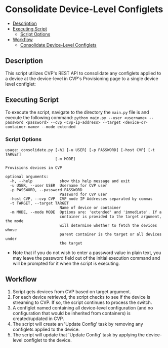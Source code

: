 # Consolidate Device-Level Configlets

- [Description](#description)
- [Executing Script](#executing-script)
  - [Script Options](#script-options)
- [Workflow](#workflow)
  - [Consolidate Device-Level Configlets](#consolidate-device-level-configlets)

## Description
This script utilizes CVP's REST API to consolidate any configlets applied to a device at the device-level in CVP's Provisioning page to a single device level configlet:

## Executing Script
To execute the script, navigate to the directory the `main.py` file is and execute the following command:
```python main.py --user <username> --password <password> --cvp <cvp-ip-address> --target <device-or-container-name> --mode extended```

### Script Options
```
usage: consolidate.py [-h] [-u USER] [-p PASSWORD] [-host CVP] [-t TARGET]
                      [-m MODE]

Provisions devices in CVP

optional arguments:
  -h, --help            show this help message and exit
  -u USER, --user USER  Username for CVP user
  -p PASSWORD, --password PASSWORD
                        Password for CVP user
  -host CVP, --cvp CVP  CVP node IP Addresses separated by commas
  -t TARGET, --target TARGET
                        Name of device or container
  -m MODE, --mode MODE  Options are: 'extended' and 'immediate'. If a
                        container is provided to the target argument, the mode
                        will determine whether to fetch the devices whose
                        parent container is the target or all devices under
                        the target
```

- Note that if you do not wish to enter a password value in plain text, you may leave the password field out of the initial execution command and will be prompted for it when the script is executing.

## Workflow

1.  Script gets devices from CVP based on target argument.
2.  For each device retrieved, the script checks to see if the device is streaming to CVP.  If so, the script continues to process the switch.
3.  A configlet named <switch-hostname> containing all device-level configuration (and no configuration that would be inherited from containers) is created/updated in CVP.
4.  The script will create an 'Update Config' task by removing any configlets applied to the device.
5.  The script will update that 'Update Config' task by applying the device-level configlet to the device.


